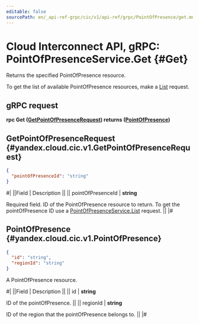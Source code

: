 ```yaml
---
editable: false
sourcePath: en/_api-ref-grpc/cic/v1/api-ref/grpc/PointOfPresence/get.md
---
```


# Cloud Interconnect API, gRPC: PointOfPresenceService.Get {#Get}

Returns the specified PointOfPresence resource.

To get the list of available PointOfPresence resources, make a [List](/docs/cic/workload/api-ref/grpc/PointOfPresence/list#List) request.

## gRPC request

**rpc Get ([GetPointOfPresenceRequest](#yandex.cloud.cic.v1.GetPointOfPresenceRequest)) returns ([PointOfPresence](#yandex.cloud.cic.v1.PointOfPresence))**

## GetPointOfPresenceRequest {#yandex.cloud.cic.v1.GetPointOfPresenceRequest}

```json
{
  "pointOfPresenceId": "string"
}
```

#|
||Field | Description ||
|| pointOfPresenceId | **string**

Required field. ID of the PointOfPresence resource to return.
To get the pointOfPresence ID use a [PointOfPresenceService.List](/docs/cic/workload/api-ref/grpc/PointOfPresence/list#List) request. ||
|#

## PointOfPresence {#yandex.cloud.cic.v1.PointOfPresence}

```json
{
  "id": "string",
  "regionId": "string"
}
```

A PointOfPresence resource.

#|
||Field | Description ||
|| id | **string**

ID of the pointOfPresence. ||
|| regionId | **string**

ID of the region that the pointOfPresence belongs to. ||
|#